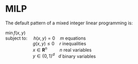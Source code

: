 # MILP

The default pattern of a mixed integer linear programming is:  
  
$\min f(x, y)$  
subject to: $~~~~ h(x, y) = 0 ~~~~ m$ equations    
$~~~~~~~~~~~~~~~~~~~~~~ g(x, y)\leq 0 ~~~~ r$ inequalities  
$~~~~~~~~~~~~~~~~~~~~~~ x \in \mathbf{R}^n ~~~~~~~~~~ n$ real variables  
$~~~~~~~~~~~~~~~~~~~~~~ y \in \left\lbrace 0, 1\right\rbrace^d ~~~ d$ binary variables
